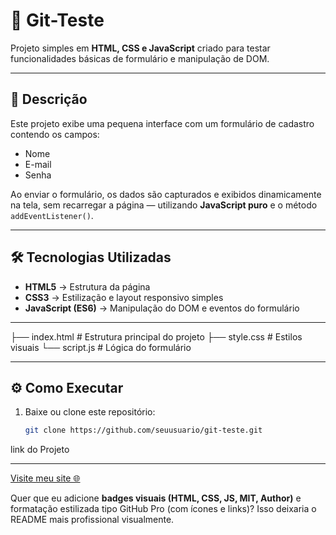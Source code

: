 # 🧩 Git-Teste

Projeto simples em **HTML, CSS e JavaScript** criado para testar funcionalidades básicas de formulário e manipulação de DOM.

---

## 🚀 Descrição

Este projeto exibe uma pequena interface com um formulário de cadastro contendo os campos:
- Nome  
- E-mail  
- Senha  

Ao enviar o formulário, os dados são capturados e exibidos dinamicamente na tela, sem recarregar a página — utilizando **JavaScript puro** e o método `addEventListener()`.

---

## 🛠️ Tecnologias Utilizadas

- **HTML5** → Estrutura da página  
- **CSS3** → Estilização e layout responsivo simples  
- **JavaScript (ES6)** → Manipulação do DOM e eventos do formulário  

---


├── index.html # Estrutura principal do projeto
├── style.css # Estilos visuais
└── script.js # Lógica do formulário

---

## ⚙️ Como Executar

1. Baixe ou clone este repositório:
   ```bash
   git clone https://github.com/seuusuario/git-teste.git

link do Projeto

---
<a href="https://jhoncavalli.github.io/Git-teste/" target="_blank">Visite meu site 🌐</a>



Quer que eu adicione **badges visuais (HTML, CSS, JS, MIT, Author)** e formatação estilizada tipo GitHub Pro (com ícones e links)? Isso deixaria o README mais profissional visualmente.
